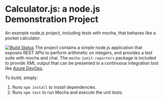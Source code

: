 Calculator.js: a node.js Demonstration Project
==============================================
An example node.js project, including tests with mocha, that behaves like
a pocket calculator.

[![Build Status](https://dev.azure.com/se106work/%E5%A4%96%E9%83%A8%E3%82%BD%E3%83%BC%E3%82%B9%E7%AE%A1%E7%90%86%E3%81%A8%20Azure%20Pipelines%20%E3%81%AE%E7%B5%B1%E5%90%88/_apis/build/status/shu2-sato.calculator%20(1)?branchName=master)](https://dev.azure.com/se106work/%E5%A4%96%E9%83%A8%E3%82%BD%E3%83%BC%E3%82%B9%E7%AE%A1%E7%90%86%E3%81%A8%20Azure%20Pipelines%20%E3%81%AE%E7%B5%B1%E5%90%88/_build/latest?definitionId=32&branchName=master)
The project contains a simple node.js application that exposes REST APIs
to perform arithmetic on integers, and provides a test suite with mocha
and chai.  The `mocha-junit-reporters` package is included to provide XML
output that can be presented in a continuous integration tool like
[Azure DevOps](https://azure.com/devops).

To build, simply:

1. Runs `npm install` to install dependencies.
2. Runs `npm test` to run Mocha and execute the unit tests.

